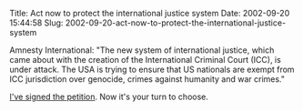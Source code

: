 Title: Act now to protect the international justice system
Date: 2002-09-20 15:44:58
Slug: 2002-09-20-act-now-to-protect-the-international-justice-system


Amnesty International: "The new system of international justice, which came
about with the creation of the International Criminal Court (ICC), is under
attack. The USA is trying to ensure that US nationals are exempt from ICC
jurisdiction over genocide, crimes against humanity and war crimes."

[I've signed the petition][1]. Now it's your turn to choose.

   [1]: http://web.amnesty.org/web/icc_petition.nsf/act_eng
